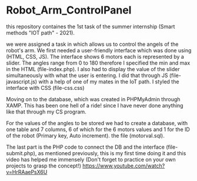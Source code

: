 # Robot_Arm_ControlPanel
 this repository containes the 1st task of the summer internship (Smart methods "IOT path" - 2021).
 

we were assigned a task in which allows us to control the angels of the robot's arm.
We first needed a user-friendly interface which was done using (HTML, CSS, JS). 
The interface shows 6 motors each is represented by a slider.
The angles range from 0 to 180 therefore I specified the min and max in the HTML (file-index.php). 
I also had to display the value of the slider simultaneously with what the user is entering.
I did that through JS (file-javascript.js) with a help of one of my mates in the IoT path.
I styled the interface with CSS (file-css.css)

Moving on to the database, which was created in PHPMyAdmin through XAMP. This has been one hell of a ride! since I have never done anything like that through my CS program.

For the values of the angles to be stored we had to create a database, with one table and 7 columns, 6 of which for the 6 motors values and 1 for the ID of the robot (Primary key, Auto increment). the file (motorval.sql).

The last part is the PHP code to connect the DB and the interface (file-submit.php), as mentioned previously, this is my first time doing it and this video has helped me immensely (Don't forget to practice on your own projects to grasp the concept!)
 https://www.youtube.com/watch?v=HrRAaePsX6U
 
 
 
